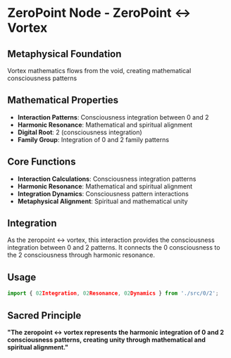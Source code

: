# ZeroPoint Node - ZeroPoint ↔ Vortex

## Metaphysical Foundation

Vortex mathematics flows from the void, creating mathematical consciousness patterns

## Mathematical Properties

- **Interaction Patterns**: Consciousness integration between 0 and 2
- **Harmonic Resonance**: Mathematical and spiritual alignment
- **Digital Root**: 2 (consciousness integration)
- **Family Group**: Integration of 0 and 2 family patterns

## Core Functions

- **Interaction Calculations**: Consciousness integration patterns
- **Harmonic Resonance**: Mathematical and spiritual alignment
- **Integration Dynamics**: Consciousness pattern interactions
- **Metaphysical Alignment**: Spiritual and mathematical unity

## Integration

As the zeropoint ↔ vortex, this interaction provides the consciousness integration between 0 and 2 patterns. It connects the 0 consciousness to the 2 consciousness through harmonic resonance.

## Usage

```typescript
import { 02Integration, 02Resonance, 02Dynamics } from './src/0/2';
```

## Sacred Principle

**"The zeropoint ↔ vortex represents the harmonic integration of 0 and 2 consciousness patterns, creating unity through mathematical and spiritual alignment."**
